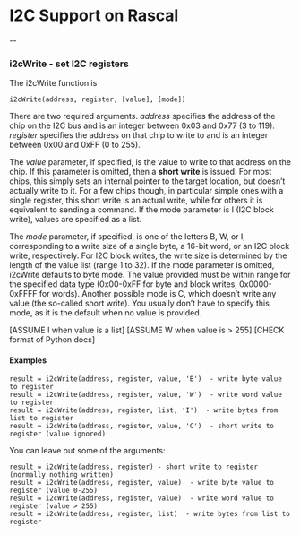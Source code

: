 I2C Support on Rascal
=====================

--

### i2cWrite - set I2C registers

The i2cWrite function is

    i2cWrite(address, register, [value], [mode])

There are two required arguments.
*address* specifies the address of the chip on the I2C bus
and is an integer between 0x03 and 0x77 (3 to 119).
*register* specifies the address on that chip to write to
and is an integer between 0x00 and 0xFF (0 to 255).

The *value* parameter, if specified, is the value to write to that address on the chip.
If this parameter is omitted, then a **short write** is issued. For most chips,
this simply sets an internal pointer to the target location, but doesn’t actually write to it.
For a few chips though, in particular simple ones with a single register, 
this short write is an actual write, while for others it is equivalent to sending a command.
If the mode parameter is I (I2C block write), values are specified as a list.

The *mode* parameter, if specified, is one of the letters B, W, or I, corresponding to
a write size of a single byte, a 16-bit word, or an I2C block write, respectively.
For I2C block writes, the write size is determined by the length of the value list (range 1 to 32).
If the mode parameter is omitted, i2cWrite defaults to byte mode.
The value provided must be within range for the specified data type
(0x00-0xFF for byte and block writes, 0x0000-0xFFFF for words).
Another possible mode is C, which doesn’t write any value (the so-called short write).
You usually don’t have to specify this mode, as it is the default when no value is provided.

[ASSUME I when value is a list]
[ASSUME W when value is > 255]
[CHECK format of Python docs]

#### Examples

    result = i2cWrite(address, register, value, 'B')  - write byte value to register
    result = i2cWrite(address, register, value, 'W')  - write word value to register
    result = i2cWrite(address, register, list, 'I')  - write bytes from list to register
    result = i2cWrite(address, register, value, 'C')  - short write to register (value ignored)

You can leave out some of the arguments:

    result = i2cWrite(address, register) - short write to register (normally nothing written)
    result = i2cWrite(address, register, value)  - write byte value to register (value 0-255)
    result = i2cWrite(address, register, value)  - write word value to register (value > 255)
    result = i2cWrite(address, register, list)  - write bytes from list to register
